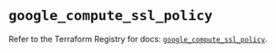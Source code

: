 # `google_compute_ssl_policy`

Refer to the Terraform Registry for docs: [`google_compute_ssl_policy`](https://registry.terraform.io/providers/hashicorp/google/6.18.1/docs/resources/compute_ssl_policy).

